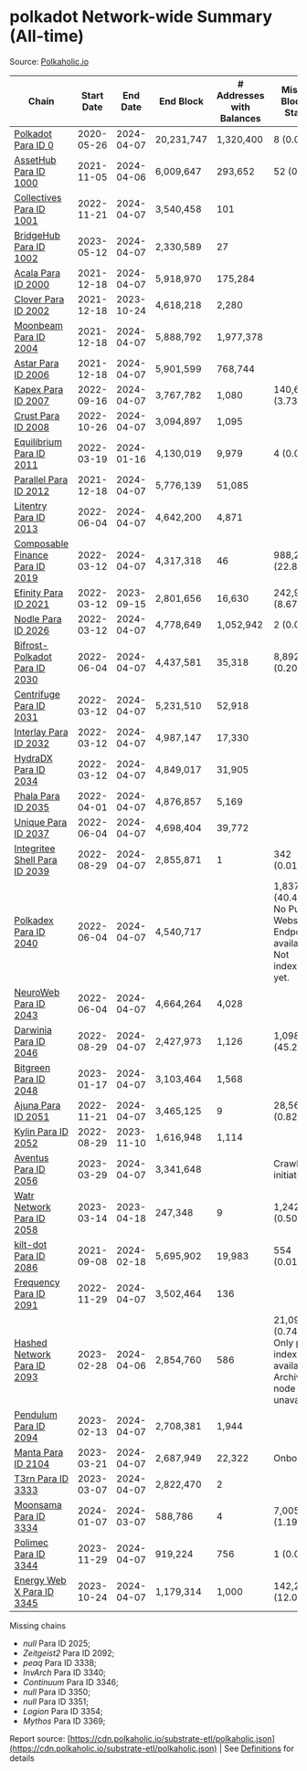 # polkadot Network-wide Summary (All-time)

Source: [Polkaholic.io](https://polkaholic.io)


| Chain            | Start Date | End Date | End Block | # Addresses with Balances | Missing Blocks / Status |
| ---------------- | ---------- | ---------| --------- | ------------------------- | ----------------------- |
| [Polkadot Para ID 0](/polkadot/0-polkadot) | 2020-05-26 | 2024-04-07 | 20,231,747 |  1,320,400 | 8 (0.00%)  |
| [AssetHub Para ID 1000](/polkadot/1000-assethub) | 2021-11-05 | 2024-04-06 | 6,009,647 |  293,652 | 52 (0.00%)  |
| [Collectives Para ID 1001](/polkadot/1001-collectives) | 2022-11-21 | 2024-04-07 | 3,540,458 |  101 |    |
| [BridgeHub Para ID 1002](/polkadot/1002-bridgehub) | 2023-05-12 | 2024-04-07 | 2,330,589 |  27 |    |
| [Acala Para ID 2000](/polkadot/2000-acala) | 2021-12-18 | 2024-04-07 | 5,918,970 |  175,284 |    |
| [Clover Para ID 2002](/polkadot/2002-clover) | 2021-12-18 | 2023-10-24 | 4,618,218 |  2,280 |    |
| [Moonbeam Para ID 2004](/polkadot/2004-moonbeam) | 2021-12-18 | 2024-04-07 | 5,888,792 |  1,977,378 |    |
| [Astar Para ID 2006](/polkadot/2006-astar) | 2021-12-18 | 2024-04-07 | 5,901,599 |  768,744 |    |
| [Kapex Para ID 2007](/polkadot/2007-kapex) | 2022-09-16 | 2024-04-07 | 3,767,782 |  1,080 | 140,668 (3.73%)  |
| [Crust Para ID 2008](/polkadot/2008-crust) | 2022-10-26 | 2024-04-07 | 3,094,897 |  1,095 |    |
| [Equilibrium Para ID 2011](/polkadot/2011-equilibrium) | 2022-03-19 | 2024-01-16 | 4,130,019 |  9,979 | 4 (0.00%)  |
| [Parallel Para ID 2012](/polkadot/2012-parallel) | 2021-12-18 | 2024-04-07 | 5,776,139 |  51,085 |    |
| [Litentry Para ID 2013](/polkadot/2013-litentry) | 2022-06-04 | 2024-04-07 | 4,642,200 |  4,871 |    |
| [Composable Finance Para ID 2019](/polkadot/2019-composable) | 2022-03-12 | 2024-04-07 | 4,317,318 |  46 | 988,228 (22.89%)  |
| [Efinity Para ID 2021](/polkadot/2021-efinity) | 2022-03-12 | 2023-09-15 | 2,801,656 |  16,630 | 242,949 (8.67%)  |
| [Nodle Para ID 2026](/polkadot/2026-nodle) | 2022-03-12 | 2024-04-07 | 4,778,649 |  1,052,942 | 2 (0.00%)  |
| [Bifrost-Polkadot Para ID 2030](/polkadot/2030-bifrost) | 2022-06-04 | 2024-04-07 | 4,437,581 |  35,318 | 8,892 (0.20%)  |
| [Centrifuge Para ID 2031](/polkadot/2031-centrifuge) | 2022-03-12 | 2024-04-07 | 5,231,510 |  52,918 |    |
| [Interlay Para ID 2032](/polkadot/2032-interlay) | 2022-03-12 | 2024-04-07 | 4,987,147 |  17,330 |    |
| [HydraDX Para ID 2034](/polkadot/2034-hydradx) | 2022-03-12 | 2024-04-07 | 4,849,017 |  31,905 |    |
| [Phala Para ID 2035](/polkadot/2035-phala) | 2022-04-01 | 2024-04-07 | 4,876,857 |  5,169 |    |
| [Unique Para ID 2037](/polkadot/2037-unique) | 2022-06-04 | 2024-04-07 | 4,698,404 |  39,772 |    |
| [Integritee Shell Para ID 2039](/polkadot/2039-integritee) | 2022-08-29 | 2024-04-07 | 2,855,871 |  1 | 342 (0.01%)  |
| [Polkadex Para ID 2040](/polkadot/2040-polkadex) | 2022-06-04 | 2024-04-07 | 4,540,717 |   | 1,837,143 (40.46%) No Public Websocket Endpoint available: Not indexing yet. |
| [NeuroWeb Para ID 2043](/polkadot/2043-neuroweb) | 2022-06-04 | 2024-04-07 | 4,664,264 |  4,028 |    |
| [Darwinia Para ID 2046](/polkadot/2046-darwinia) | 2022-08-29 | 2024-04-07 | 2,427,973 |  1,126 | 1,098,047 (45.22%)  |
| [Bitgreen Para ID 2048](/polkadot/2048-bitgreen) | 2023-01-17 | 2024-04-07 | 3,103,464 |  1,568 |    |
| [Ajuna Para ID 2051](/polkadot/2051-ajuna) | 2022-11-21 | 2024-04-07 | 3,465,125 |  9 | 28,565 (0.82%)  |
| [Kylin Para ID 2052](/polkadot/2052-kylin) | 2022-08-29 | 2023-11-10 | 1,616,948 |  1,114 |    |
| [Aventus Para ID 2056](/polkadot/2056-aventus) | 2023-03-29 | 2024-04-07 | 3,341,648 |   |   Crawling initiated |
| [Watr Network Para ID 2058](/polkadot/2058-watr) | 2023-03-14 | 2023-04-18 | 247,348 |  9 | 1,242 (0.50%)  |
| [kilt-dot Para ID 2086](/polkadot/2086-kilt) | 2021-09-08 | 2024-02-18 | 5,695,902 |  19,983 | 554 (0.01%)  |
| [Frequency Para ID 2091](/polkadot/2091-frequency) | 2022-11-29 | 2024-04-07 | 3,502,464 |  136 |    |
| [Hashed Network Para ID 2093](/polkadot/2093-hashed) | 2023-02-28 | 2024-04-06 | 2,854,760 |  586 | 21,096 (0.74%) Only partial index available: Archive node unavailable |
| [Pendulum Para ID 2094](/polkadot/2094-pendulum) | 2023-02-13 | 2024-04-07 | 2,708,381 |  1,944 |    |
| [Manta Para ID 2104](/polkadot/2104-manta) | 2023-03-21 | 2024-04-07 | 2,687,949 |  22,322 |   Onboarding |
| [T3rn Para ID 3333](/polkadot/3333-t3rn) | 2023-03-07 | 2024-04-07 | 2,822,470 |  2 |    |
| [Moonsama Para ID 3334](/polkadot/3334-moonsama) | 2024-01-07 | 2024-03-07 | 588,786 |  4 | 7,005 (1.19%)  |
| [Polimec Para ID 3344](/polkadot/3344-polimec) | 2023-11-29 | 2024-04-07 | 919,224 |  756 | 1 (0.00%)  |
| [Energy Web X Para ID 3345](/polkadot/3345-energywebx) | 2023-10-24 | 2024-04-07 | 1,179,314 |  1,000 | 142,272 (12.06%)  |

Missing chains


* *null* Para ID 2025; 
* *Zeitgeist2* Para ID 2092; 
* *peaq* Para ID 3338; 
* *InvArch* Para ID 3340; 
* *Continuum* Para ID 3346; 
* *null* Para ID 3350; 
* *null* Para ID 3351; 
* *Logion* Para ID 3354; 
* *Mythos* Para ID 3369; 

Report source: [https://cdn.polkaholic.io/substrate-etl/polkaholic.json](https://cdn.polkaholic.io/substrate-etl/polkaholic.json) | See [Definitions](/DEFINITIONS.md) for details
